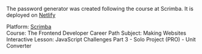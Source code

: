 The password generator was created following the course at Scrimba. It is deployed on [Netlify](https://mahdi-unit-converter.netlify.app/)

Platform: [Scrimba](https://scrimba.com/home)  
Course: The Frontend Developer Career Path
Subject: Making Websites Interactive
Lesson: JavaScript Challenges Part 3 - Solo Project (PRO) - Unit Converter
